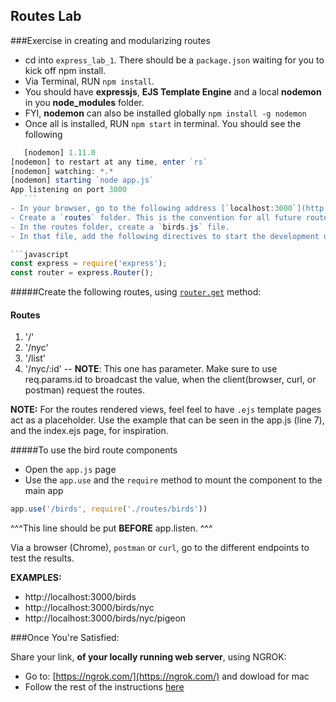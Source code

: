 ## Routes Lab
###Exercise in creating and modularizing routes

- cd into `express_lab_1`. There should be a `package.json` waiting for you to kick off npm install.
- Via Terminal, RUN `npm install`.
- You should have **expressjs**, **EJS Template Engine** and a local **nodemon** in you **node_modules** folder.
- FYI, **nodemon** can also be installed globally `npm install -g nodemon`
- Once all is installed, RUN `npm start` in terminal. You should see the following

 ```javascript
 	[nodemon] 1.11.0
[nodemon] to restart at any time, enter `rs`
[nodemon] watching: *.*
[nodemon] starting `node app.js`
App listening on port 3000
 	```
- In your browser, go to the following address [`localhost:3000`](http://localhost:3000/)
- Create a `routes` folder. This is the convention for all future routes. It's a best practice. 😉
- In the routes folder, create a `birds.js` file.
- In that file, add the following directives to start the development of your bird route component.

```javascript
const express = require('express');
const router = express.Router();
```
#####Create the following routes, using [`router.get`](https://expressjs.com/en/guide/routing.html) method:
#### 	Routes
 1. '/'
 2. '/nyc'
 3. '/list'
 4. '/nyc/:id'  -- **NOTE**: This one has parameter. Make sure to use req.params.id to broadcast the value, when the client(browser, curl, or postman) request the routes.

**NOTE:** For the routes rendered views, feel feel to have `.ejs` template pages act as a placeholder. Use the example that can be seen in the app.js (line 7), and the index.ejs page, for inspiration.

#####To use the bird route components
- Open the `app.js` page
- Use the `app.use` and the `require` method to mount the component to the main app

```javascript
app.use('/birds', require('./routes/birds'))
```
^^^This line should be put **BEFORE** app.listen. ^^^

Via a browser (Chrome), `postman` or `curl`, go to the different endpoints to test the results.

**EXAMPLES:** 
 
- http://localhost:3000/birds
- http://localhost:3000/birds/nyc
- http://localhost:3000/birds/nyc/pigeon


###Once You're Satisfied:

Share your link, **of your locally running web server**, using NGROK:

- Go to: [https://ngrok.com/](https://ngrok.com/) and dowload for mac
- Follow the rest of the instructions [here](https://gist.github.com/wosephjeber/aa174fb851dfe87e644e)



